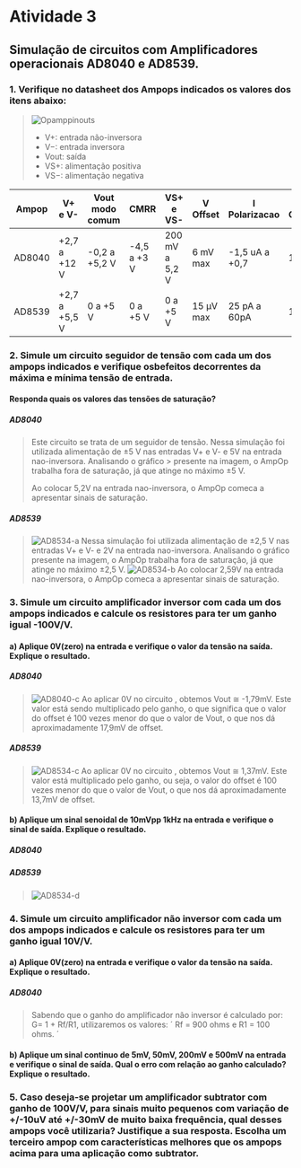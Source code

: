 # Atividade 3
## Simulação de circuitos com Amplificadores operacionais AD8040 e AD8539.
### 1. Verifique no datasheet dos Ampops indicados os valores dos itens abaixo:

>
> ![Opamppinouts](https://user-images.githubusercontent.com/12564754/102247973-6bac1180-3edf-11eb-9dbc-ea5f073403fe.png)
>
> * V+: entrada não-inversora
> * V−: entrada inversora
> * Vout: saída
> * VS+: alimentação positiva
> * VS−: alimentação negativa
>

| Ampop  |    V+ e V-   |  Vout modo comum  | CMRR  | VS+ e VS- | V Offset | I Polarizacao | I Consumo | G Malha aberta | Impedância entrada |
--- | ---  | --- | ---| --- | ---| --- | ---| --- | --- 
| AD8040 |+2,7 a +12 V| -0,2 a +5,2 V| -4,5 a +3 V| 200 mV a 5,2 V  |   6 mV max |-1,5 uA a +0,7   | 1.3 mA  |±4 V |  6 MΩ e 2 pF      |
| AD8539 |  +2,7 a +5,5 V   |   0 a +5 V    | 0 a +5 V    |    0 a +5 V    | 15 µV max  |25 pA a 60pA  | 180 µA  |    +0,1 a +7 V    |       10 KΩ e 300 pF      |
  
### 2. Simule um circuito seguidor de tensão com cada um dos ampops indicados e verifique osbefeitos decorrentes da máxima e mínima tensão de entrada.

#### Responda quais os valores das tensões de saturação?

##### AD8040
> 
> Este circuito se trata de um seguidor de tensão. Nessa simulação foi utilizada alimentação de ±5 V nas entradas V+ e V- e 5V na entrada nao-inversora. Analisando o gráfico > presente na imagem, o AmpOp trabalha fora de saturação, já que atinge no máximo ±5 V. 
> 
> Ao colocar 5,2V na entrada nao-inversora, o AmpOp comeca a apresentar sinais de saturação.

##### AD8539
> ![AD8534-a](https://user-images.githubusercontent.com/12564754/114081577-1d05f700-9883-11eb-839e-9249a3eb211e.PNG)
> Nessa simulação foi utilizada alimentação de ±2,5 V nas entradas V+ e V- e 2V na entrada nao-inversora. Analisando o gráfico  presente na imagem, o AmpOp trabalha fora de saturação, já que atinge no máximo ±2,5 V. 
> ![AD8534-b](https://user-images.githubusercontent.com/12564754/114081703-46bf1e00-9883-11eb-83f1-09c90d6ec9b7.PNG)
> Ao colocar 2,59V na entrada nao-inversora, o AmpOp comeca a apresentar sinais de saturação.

### 3. Simule um circuito amplificador inversor com cada um dos ampops indicados e calcule os resistores para ter um ganho igual -100V/V. 

#### a) Aplique 0V(zero) na entrada e verifique o valor da tensão na saída. Explique o resultado.

##### AD8040
> ![AD8040-c](https://user-images.githubusercontent.com/12564754/114077047-c0eca400-987d-11eb-9750-62f6e5fe6eb7.PNG)
> Ao aplicar 0V no circuito , obtemos Vout ≅ -1,79mV. Este valor está sendo multiplicado pelo ganho, o que significa que o valor do offset é 100 vezes menor do que 
> o valor de Vout, o que nos dá aproximadamente 17,9mV de offset. 
##### AD8539
> ![AD8534-c](https://user-images.githubusercontent.com/12564754/114080076-52114a00-9881-11eb-80e2-8596a34f2ca2.PNG)
> Ao aplicar 0V no circuito , obtemos Vout ≅ 1,37mV. Este valor está multiplicado pelo ganho, ou seja, o valor do offset é 100 vezes menor do que  o valor de Vout,
> o que nos dá aproximadamente 13,7mV de offset.

#### b) Aplique um sinal senoidal de 10mVpp 1kHz na entrada e verifique o sinal de saída. Explique o resultado.

##### AD8040
> 
>

##### AD8539
> ![AD8534-d](https://user-images.githubusercontent.com/12564754/114082417-17f57780-9884-11eb-8571-5a29dbb42ade.PNG)
>

### 4. Simule um circuito amplificador não inversor com cada um dos ampops indicados e calcule os resistores para ter um ganho igual 10V/V.

#### a) Aplique 0V(zero) na entrada e verifique o valor da tensão na saída. Explique o resultado.

##### AD8040
> Sabendo que o ganho do amplificador não inversor é calculado por: G= 1 + Rf/R1, utilizaremos os valores:
> ´ Rf = 900 ohms e R1 = 100 ohms. ´
> 

#### b) Aplique um sinal continuo de 5mV, 50mV, 200mV e 500mV na entrada e verifique o sinal de saída. Qual o erro com relação ao ganho calculado? Explique o resultado.

### 5. Caso deseja-se projetar um amplificador subtrator com ganho de 100V/V, para sinais muito pequenos com variação de +/-10uV até +/-30mV de muito baixa frequência, qual desses ampops você utilizaria? Justifique a sua resposta. Escolha um terceiro ampop com características melhores que os ampops acima para uma aplicação como subtrator.
